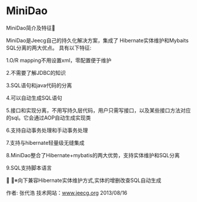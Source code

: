 MiniDao
=======

MiniDao简介及特征


MiniDao是Jeecg自己的持久化解决方案，集成了
Hibernate实体维护和Mybaits SQL分离的两大优点。
具有以下特征:

1.O/R mapping不用设置xml，零配置便于维护

2.不需要了解JDBC的知识

3.SQL语句和java代码的分离

4.可以自动生成SQL语句

5.接口和实现分离，不用写持久层代码，用户只需写接口，以及某些接口方法对应的sql。它会通过AOP自动生成实现类

6.支持自动事务处理和手动事务处理

7.支持与hibernate轻量级无缝集成

8.MiniDao整合了Hibernate+mybatis的两大优势，支持实体维护和SQL分离

9.SQL支持脚本语言


※向下兼容Hibernate实体维护方式,实体的增删改查SQL自动生成 



作者: 张代浩
技术网站：www.jeecg.org
2013/08/16
